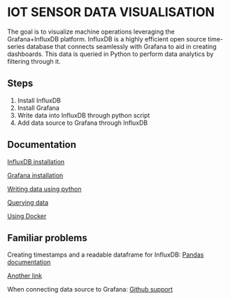 
# IOT SENSOR DATA VISUALISATION

The goal is to visualize machine operations leveraging the Grafana+InfluxDB platform. InfluxDB is a
highly efficient open source time-series database that connects seamlessly with Grafana to aid in creating dashboards. This data is queried in Python to perform data analytics by filtering through it.


## Steps

   1. Install InfluxDB
   2. Install Grafana
   3. Write data into InfluxDB through python script 
   4. Add data source to Grafana through InfluxDB 

   


## Documentation

[InfluxDB installation](https://docs.influxdata.com/influxdb/v2/install/)

[Grafana installation](https://grafana.com/docs/grafana/latest/setup-grafana/installation/)

[Writing data using python](https://github.com/influxdata/influxdb-client-python#writes)

[Querying data](https://docs.influxdata.com/influxdb/cloud/api-guide/client-libraries/python/)

[Using Docker](https://www.youtube.com/watch?v=QGG_76OmRnA&t=188s)






## Familiar problems 

Creating timestamps and a readable dataframe for InfluxDB:
[Pandas documentation](https://pandas.pydata.org/docs/reference/api/pandas.DataFrame.rename.html)

[Another link](https://pandas.pydata.org/docs/reference/api/pandas.DataFrame.set_index.html)


When connecting data source to Grafana:
[Github support](https://github.com/grafana/grafana/issues/32252#issuecomment-1776661324)
